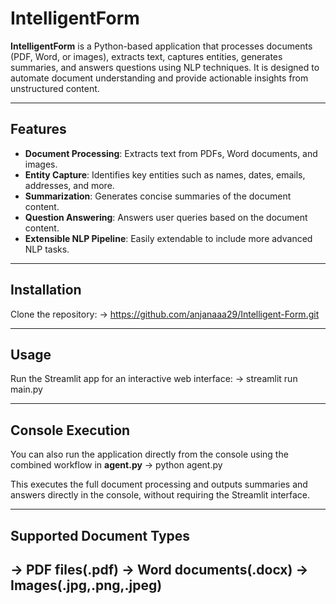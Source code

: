 # IntelligentForm

**IntelligentForm** is a Python-based application that processes documents (PDF, Word, or images), extracts text, captures entities, generates summaries, and answers questions using NLP techniques. It is designed to automate document understanding and provide actionable insights from unstructured content.

---

## Features

- **Document Processing**: Extracts text from PDFs, Word documents, and images.  
- **Entity Capture**: Identifies key entities such as names, dates, emails, addresses, and more.  
- **Summarization**: Generates concise summaries of the document content.  
- **Question Answering**: Answers user queries based on the document content.  
- **Extensible NLP Pipeline**: Easily extendable to include more advanced NLP tasks.

---

## Installation
Clone the repository:
-> https://github.com/anjanaaa29/Intelligent-Form.git

---

## Usage
Run the Streamlit app for an interactive web interface:
-> streamlit run main.py

---

## Console Execution
You can also run the application directly from the console using the combined workflow in **agent.py**
-> python agent.py

This executes the full document processing and outputs summaries and answers directly in the console, without requiring the Streamlit interface.

---

## Supported Document Types
-> PDF files(.pdf)
-> Word documents(.docx)
-> Images(.jpg,.png,.jpeg)
---









